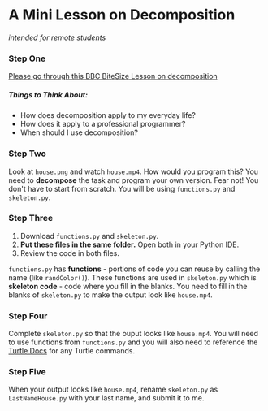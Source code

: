# A Mini Lesson on Decomposition
*intended for remote students*

### Step One
[Please go through this BBC BiteSize Lesson on decomposition](https://www.bbc.co.uk/bitesize/guides/zqqfyrd/revision/1)

##### Things to Think About:
* How does decomposition apply to my everyday life?
* How does it apply to a professional programmer?
* When should I use decomposition?

### Step Two
Look at `house.png` and watch `house.mp4`. How would you program this? You need to **decompose** the task and program your own version. Fear not! You don't have to start from scratch. You will be using `functions.py` and `skeleton.py`.

### Step Three
1. Download `functions.py` and `skeleton.py`.
2. **Put these files in the same folder.** Open both in your Python IDE.
3. Review the code in both files. 

`functions.py` has **functions** - portions of code you can reuse by calling the name (like `randColor()`). These functions are used in `skeleton.py` which is **skeleton code** - code where you fill in the blanks. You need to fill in the blanks of `skeleton.py` to make the output look like `house.mp4`.

### Step Four
Complete `skeleton.py` so that the ouput looks like `house.mp4`. You will need to use functions from `functions.py` and you will also need to reference the [Turtle Docs](https://docs.python.org/3/library/turtle.html) for any Turtle commands. 

### Step Five
When your output looks like `house.mp4`, rename `skeleton.py` as `LastNameHouse.py` with your last name, and submit it to me.
